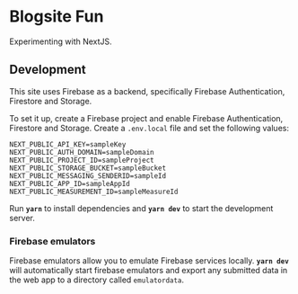 # Blogsite Fun

Experimenting with NextJS.

## Development

This site uses Firebase as a backend, specifically Firebase Authentication, Firestore and Storage.

To set it up, create a Firebase project and enable Firebase Authentication, Firestore and Storage. Create a `.env.local` file and set the following values:

```env
NEXT_PUBLIC_API_KEY=sampleKey
NEXT_PUBLIC_AUTH_DOMAIN=sampleDomain
NEXT_PUBLIC_PROJECT_ID=sampleProject
NEXT_PUBLIC_STORAGE_BUCKET=sampleBucket
NEXT_PUBLIC_MESSAGING_SENDERID=sampleId
NEXT_PUBLIC_APP_ID=sampleAppId
NEXT_PUBLIC_MEASUREMENT_ID=sampleMeasureId
```

Run **`yarn`** to install dependencies and **`yarn dev`** to start the development server.

### Firebase emulators

Firebase emulators allow you to emulate Firebase services locally. **`yarn dev`** will automatically start firebase emulators and export any submitted data in the web app to a directory called `emulatordata`.
